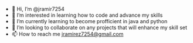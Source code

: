 - 👋 Hi, I’m @jramir7254
- 👀 I’m interested in learning how to code and advance my skills
- 🌱 I’m currently learning to become profficient in java and python 
- 💞️ I’m looking to collaborate on any projects that will enhance my skill set
- 📫 How to reach me jramirez7254@gmail.com

<!---
jramir7254/jramir7254 is a ✨ special ✨ repository because its `README.md` (this file) appears on your GitHub profile.
You can click the Preview link to take a look at your changes.
--->
